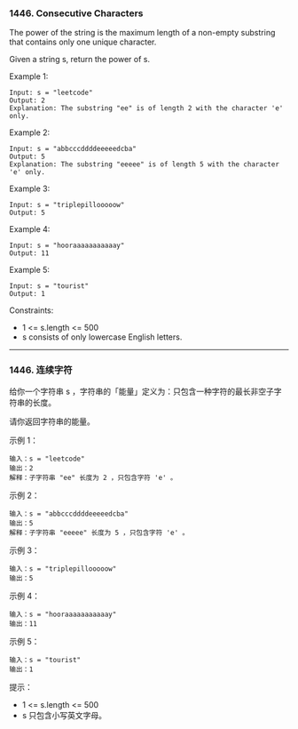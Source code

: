 ### 1446. Consecutive Characters
The power of the string is the maximum length of a non-empty substring that contains only one unique character.

Given a string s, return the power of s.



Example 1:

	Input: s = "leetcode"
	Output: 2
	Explanation: The substring "ee" is of length 2 with the character 'e' only.

Example 2:

	Input: s = "abbcccddddeeeeedcba"
	Output: 5
	Explanation: The substring "eeeee" is of length 5 with the character 'e' only.

Example 3:

	Input: s = "triplepillooooow"
	Output: 5

Example 4:

	Input: s = "hooraaaaaaaaaaay"
	Output: 11

Example 5:

	Input: s = "tourist"
	Output: 1



Constraints:

* 1 <= s.length <= 500
* s consists of only lowercase English letters.


----

### 1446. 连续字符
给你一个字符串 s ，字符串的「能量」定义为：只包含一种字符的最长非空子字符串的长度。

请你返回字符串的能量。



示例 1：

	输入：s = "leetcode"
	输出：2
	解释：子字符串 "ee" 长度为 2 ，只包含字符 'e' 。

示例 2：

	输入：s = "abbcccddddeeeeedcba"
	输出：5
	解释：子字符串 "eeeee" 长度为 5 ，只包含字符 'e' 。

示例 3：

	输入：s = "triplepillooooow"
	输出：5

示例 4：

	输入：s = "hooraaaaaaaaaaay"
	输出：11

示例 5：

	输入：s = "tourist"
	输出：1



提示：

* 1 <= s.length <= 500
* s 只包含小写英文字母。

